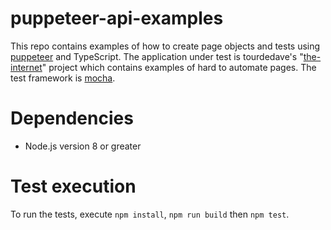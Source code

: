 # puppeteer-api-examples
This repo contains examples of how to create page objects and tests using [puppeteer](https://github.com/GoogleChrome/puppeteer) and TypeScript. The application under test is tourdedave's "[the-internet](https://github.com/tourdedave/the-internet)" project which contains examples of hard to automate pages. The test framework is [mocha](https://mochajs.org/). 

# Dependencies
* Node.js version 8 or greater

# Test execution
To run the tests, execute ```npm install```, ```npm run build``` then ```npm test```.
